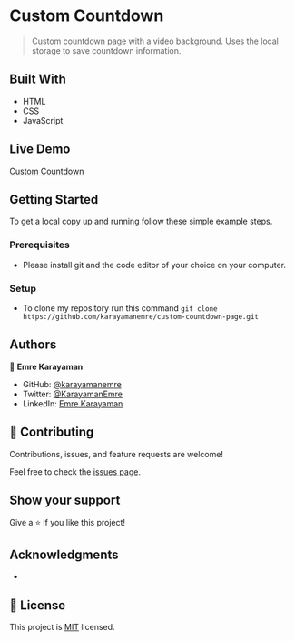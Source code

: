 # Custom Countdown

> Custom countdown page with a video background. Uses the local storage to save countdown information.

## Built With

- HTML
- CSS
- JavaScript

## Live Demo

[Custom Countdown](https://karayamanemre.github.io/custom-countdown-page/)

## Getting Started

To get a local copy up and running follow these simple example steps.

### Prerequisites

   - Please install git and the code editor of your choice on your computer.
   
### Setup

   - To clone my repository run this command `git clone https://github.com/karayamanemre/custom-countdown-page.git` 

## Authors

👤 **Emre Karayaman**

- GitHub: [@karayamanemre](https://github.com/karayamanemre)
- Twitter: [@KarayamanEmre](https://twitter.com/KarayamanEmre)
- LinkedIn: [Emre Karayaman](https://www.linkedin.com/in/emre-karayaman-a7b45b243/)

## 🤝 Contributing

Contributions, issues, and feature requests are welcome!

Feel free to check the [issues page](../../issues/).

## Show your support

Give a ⭐️ if you like this project!

## Acknowledgments

- 

## 📝 License

This project is [MIT](./LICENSE.md) licensed.
 

